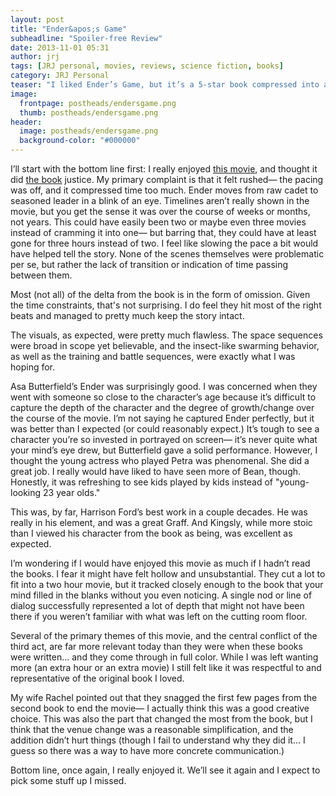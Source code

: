 ```yaml
---
layout: post
title: "Ender&apos;s Game"
subheadline: "Spoiler-free Review"
date: 2013-11-01 05:31
author: jrj
tags: [JRJ personal, movies, reviews, science fiction, books]
category: JRJ Personal
teaser: "I liked Ender’s Game, but it’s a 5-star book compressed into a 3.5 star movie…"
image:
  frontpage: postheads/endersgame.png
  thumb: postheads/endersgame.png
header:
  image: postheads/endersgame.png
  background-color: "#000000"
---
```


I’ll start with the bottom line first: I really enjoyed [this movie](http://amzn.to/1NMZmfv), and thought it did [the book](http://amzn.to/1NMZqMw) justice. My primary complaint is that it felt rushed— the pacing was off, and it compressed time too much. Ender moves from raw cadet to seasoned leader in a blink of an eye. Timelines aren’t really shown in the movie, but you get the sense it was over the course of weeks or months, not years. This could have easily been two or maybe even three movies instead of cramming it into one— but barring that, they could have at least gone for three hours instead of two. I feel like slowing the pace a bit would have helped tell the story. None of the scenes themselves were problematic per se, but rather the lack of transition or indication of time passing between them.

Most (not all) of the delta from the book is in the form of omission. Given the time constraints, that's not surprising. I do feel they hit most of the right beats and managed to pretty much keep the story intact.

The visuals, as expected, were pretty much flawless. The space sequences were broad in scope yet believable, and the insect-like swarming behavior, as well as the training and battle sequences, were exactly what I was hoping for.

Asa Butterfield’s Ender was surprisingly good. I was concerned when they went with someone so close to the character’s age because it’s difficult to capture the depth of the character and the degree of growth/change over the course of the movie. I’m not saying he captured Ender perfectly, but it was better than I expected (or could reasonably expect.) It’s tough to see a character you’re so invested in portrayed on screen— it’s never quite what your mind’s eye drew, but Butterfield gave a solid performance. However, I thought the young actress who played Petra was phenomenal. She did a great job. I really would have liked to have seen more of Bean, though. Honestly, it was refreshing to see kids played by kids instead of "young-looking 23 year olds."

This was, by far, Harrison Ford’s best work in a couple decades. He was really in his element, and was a great Graff. And Kingsly, while more stoic than I viewed his character from the book as being, was excellent as expected.

I’m wondering if I would have enjoyed this movie as much if I hadn’t read the books. I fear it might have felt hollow and unsubstantial. They cut a lot to fit into a two hour movie, but it tracked closely enough to the book that your mind filled in the blanks without you even noticing. A single nod or line of dialog successfully represented a lot of depth that might not have been there if you weren’t familiar with what was left on the cutting room floor.

Several of the primary themes of this movie, and the central conflict of the third act, are far more relevant today than they were when these books were written… and they come through in full color. While I was left wanting more (an extra hour or an extra movie) I still felt like it was respectful to and representative of the original book I loved.

My wife Rachel pointed out that they snagged the first few pages from the second book to end the movie— I actually think this was a good creative choice. This was also the part that changed the most from the book, but I think that the venue change was a reasonable simplification, and the addition didn’t hurt things (though I fail to understand why they did it… I guess so there was a way to have more concrete communication.)

Bottom line, once again, I really enjoyed it. We’ll see it again and I expect to pick some stuff up I missed.
